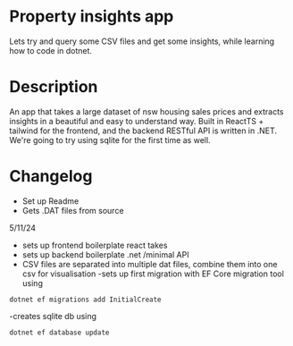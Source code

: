 # Property insights app

Lets try and query some CSV files and get some insights, while learning how to code in dotnet.

# Description
An app that takes a large dataset of nsw housing sales prices and extracts insights in a beautiful and easy to understand way.
Built in ReactTS + tailwind for the frontend, and the backend RESTful API is written in .NET. 
We're going to try using sqlite for the first time as well.


# Changelog
- Set up Readme
- Gets .DAT files from source

5/11/24
- sets up frontend boilerplate react takes
- sets up backend boilerplate .net /minimal API
- CSV files are separated into multiple dat files,  combine them into one csv for visualisation
-sets up first migration with EF Core migration tool using 
```
dotnet ef migrations add InitialCreate
```
-creates sqlite db using 
```
dotnet ef database update
```